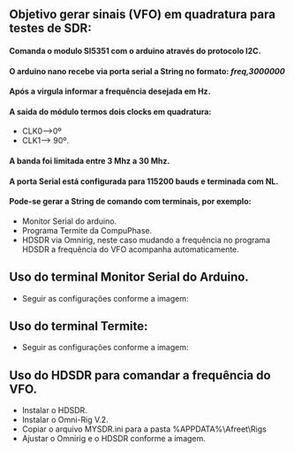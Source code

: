 
## Objetivo gerar sinais (VFO) em quadratura para testes de SDR:

#### Comanda o modulo SI5351 com o arduino através do protocolo I2C.
#### O arduino nano recebe via porta serial a String no formato:   *freq,3000000*
#### Após a virgula informar a frequência desejada em Hz.
#### A saida do módulo termos dois clocks em quadratura:
- CLK0-->0º 
- CLK1--> 90º.
#### A banda foi limitada entre 3 Mhz a 30 Mhz.
#### A porta Serial está configurada para 115200 bauds e terminada com NL.
#### Pode-se gerar a String de comando com terminais, por exemplo:
- Monitor Serial do arduino.
- Programa Termite da CompuPhase.
- HDSDR via Omnirig, neste caso mudando a frequência no programa HDSDR a frequência do VFO acompanha automaticamente.
## Uso do terminal Monitor Serial do Arduino.
- Seguir as configurações conforme a imagem:

## Uso do terminal Termite:
- Seguir as configurações conforme a imagem:

## Uso do HDSDR para comandar a frequência do VFO.
- Instalar o HDSDR.
- Instalar o Omni-Rig V.2.
- Copiar o arquivo MYSDR.ini para a pasta %APPDATA%\Afreet\Rigs
- Ajustar o Omnirig e o HDSDR conforme a imagem.

